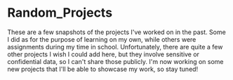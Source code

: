 # Random_Projects
These are a few snapshots of the projects I've worked on in the past. Some I did as for the purpose of learning on my own, while others were assignments during my time in school. Unfortunately, there are quite a few other projects I wish I could add here, but they involve sensitive or confidential data, so I can't share those publicly. I'm now working on some new projects that I'll be able to showcase my work, so stay tuned!
